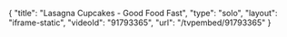 {
    "title": "Lasagna Cupcakes - Good Food Fast",
    "type": "solo",
    "layout": "iframe-static",
    "videoId": "91793365",
    "url": "\/tvpembed\/91793365"
}